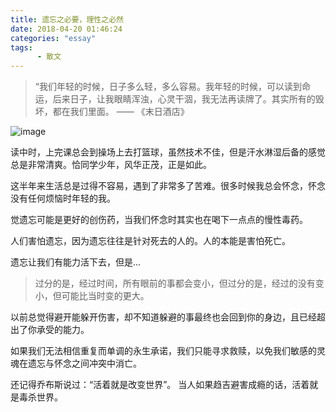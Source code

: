 ```yaml
---
title: 遗忘之必要，理性之必然
date: 2018-04-20 01:46:24
categories: "essay"
tags:
      - 散文
---
```


>  “我们年轻的时候，日子多么轻，多么容易。我年轻的时候，可以读到命运，后来日子，让我眼睛浑浊，心灵干涸，我无法再读牌了。其实所有的毁坏，都在我们里面。  ——  《末日酒店》

![image](http://7xjfvt.com1.z0.glb.clouddn.com/p2517145133.webp)

读中时，上完课总会到操场上去打篮球，虽然技术不佳，但是汗水淋湿后备的感觉总是非常清爽。恰同学少年，风华正茂，正是如此。

这半年来生活总是过得不容易，遇到了非常多了苦难。很多时候我总会怀念，怀念没有任何烦恼时年轻的我。

觉遗忘可能是更好的创伤药，当我们怀念时其实也在喝下一点点的慢性毒药。

人们害怕遗忘，因为遗忘往往是针对死去的人的。人的本能是害怕死亡。

遗忘让我们有能力活下去，但是...

> 过分的是，经过时间，所有眼前的事都会变小，但过分的是，经过的没有变小，但可能比当时变的更大。

以前总觉得避开能躲开伤害，却不知道躲避的事最终也会回到你的身边，且已经超出了你承受的能力。

如果我们无法相信重复而单调的永生承诺，我们只能寻求救赎，以免我们敏感的灵魂在遗忘与怀念之间冲突中消亡。

还记得乔布斯说过：“活着就是改变世界”。
当人如果趋吉避害成瘾的话，活着就是毒杀世界。

